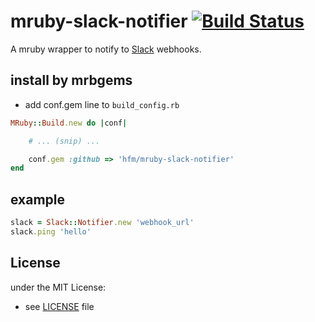 # mruby-slack-notifier [![Build Status](https://travis-ci.org/hfm/mruby-slack-notifier.svg?branch=master)](https://travis-ci.org/hfm/mruby-slack-notifier)

A mruby wrapper to notify to [Slack](https://slack.com) webhooks.

## install by mrbgems

- add conf.gem line to `build_config.rb`


```ruby
MRuby::Build.new do |conf|

    # ... (snip) ...

    conf.gem :github => 'hfm/mruby-slack-notifier'
end
```

## example

```ruby
slack = Slack::Notifier.new 'webhook_url'
slack.ping 'hello'
```

## License
under the MIT License:
- see [LICENSE](./LICENSE) file
